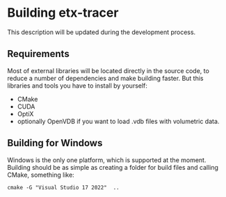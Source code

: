 # Building etx-tracer

This description will be updated during the development process.

## Requirements
Most of external libraries will be located directly in the source code, to reduce a number of dependencies and make building faster.
But this libraries and tools you have to install by yourself:
- CMake
- CUDA
- OptiX
- optionally OpenVDB if you want to load .vdb files with volumetric data.

## Building for Windows
Windows is the only one platform, which is supported at the moment.
Building should be as simple as creating a folder for build files and calling CMake, something like:
```
cmake -G "Visual Studio 17 2022"  ..
```

